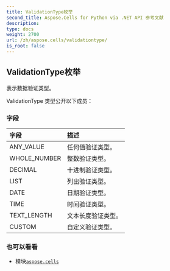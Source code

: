```yaml
---
title: ValidationType枚举
second_title: Aspose.Cells for Python via .NET API 参考文献
description:
type: docs
weight: 2700
url: /zh/aspose.cells/validationtype/
is_root: false
---
```

## ValidationType枚举
表示数据验证类型。



ValidationType 类型公开以下成员：

### 字段
|字段|描述|
| :- | :- |
| ANY_VALUE |任何值验证类型。|
| WHOLE_NUMBER |整数验证类型。|
| DECIMAL |十进制验证类型。|
| LIST |列出验证类型。|
| DATE |日期验证类型。|
| TIME |时间验证类型。|
| TEXT_LENGTH |文本长度验证类型。|
| CUSTOM |自定义验证类型。|



### 也可以看看
* 模块[`aspose.cells`](..)

